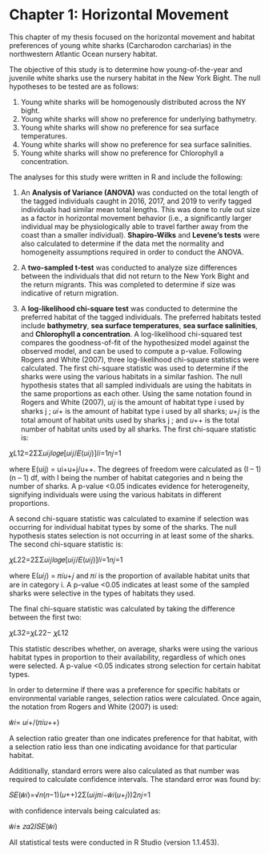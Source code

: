 # Chapter 1: Horizontal Movement

This chapter of my thesis focused on the horizontal movement and habitat preferences of young white sharks (Carcharodon carcharias) in the northwestern Atlantic Ocean nursery habitat.

The objective of this study is to determine how young-of-the-year and juvenile white sharks use the nursery habitat in the New York Bight. The null hypotheses to be tested are as follows:
  1. Young white sharks will be homogenously distributed across the NY bight.
  2. Young white sharks will show no preference for underlying bathymetry.
  3. Young white sharks will show no preference for sea surface temperatures.
  4. Young white sharks will show no preference for sea surface salinities.
  5. Young white sharks will show no preference for Chlorophyll a concentration.
 
The analyses for this study were written in R and include the following:
  1. An **Analysis of Variance (ANOVA)** was conducted on the total length of the tagged individuals caught in 2016, 2017, and 2019 to verify tagged individuals had    similar mean total lengths. This was done to rule out size as a factor in horizontal movement behavior (i.e., a significantly larger individual may be physiologically able to travel farther away from the coast than a smaller individual). **Shapiro-Wilks** and **Levene’s tests** were also calculated to determine if the data met the normality and homogeneity assumptions required in order to conduct the ANOVA.
  
  2. A **two-sampled t-test** was conducted to analyze size differences between the individuals that did not return to the New York Bight and the return migrants. This was completed to determine if size was indicative of return migration.
  
  3. A **log-likelihood chi-square test** was conducted to determine the preferred habitat of the tagged individuals. The preferred habitats tested include **bathymetry**, **sea surface temperatures**, **sea surface salinities**, and **Chlorophyll a concentration**. A log-likelihood chi-squared test compares the goodness-of-fit of the hypothesized model against the observed model, and can be used to compute a p-value. Following Rogers and White (2007), three log-likelihood chi-square statistics were calculated. The first chi-square statistic was used to determine if the sharks were using the various habitats in a similar fashion. The null hypothesis states that all sampled individuals are using the habitats in the same proportions as each other. Using the same notation found in Rogers and White (2007), 𝑢𝑖𝑗 is the amount of habitat type i used by sharks j ; 𝑢𝑖+ is the amount of habitat type i used by all sharks; 𝑢+𝑗 is the total amount of habitat units used by sharks j ; and 𝑢++ is the total number of habitat units used by all sharks. The first chi-square statistic is: 
  
  𝜒𝐿12=2ΣΣ𝑢𝑖𝑗𝑙𝑜𝑔𝑒[𝑢𝑖𝑗/𝐸(𝑢𝑖𝑗)]𝑙𝑖=1𝑛𝑗=1
  
where E(uij) = ui+u+j/u++. The degrees of freedom were calculated as (I – 1) (n – 1) df, with I being the number of habitat categories and n being the number of sharks. A p-value <0.05 indicates evidence for heterogeneity, signifying individuals were using the various habitats in different proportions.

  A second chi-square statistic was calculated to examine if selection was occurring for individual habitat types by some of the sharks. The null hypothesis states selection is not occurring in at least some of the sharks. The second chi-square statistic is: 
  
  𝜒𝐿22=2ΣΣ𝑢𝑖𝑗𝑙𝑜𝑔𝑒[𝑢𝑖𝑗/𝐸(𝑢𝑖𝑗)]𝑙𝑖=1𝑛𝑗=1
  
where E(𝑢𝑖𝑗) = 𝜋𝑖𝑢+𝑗 and 𝜋𝑖 is the proportion of available habitat units that are in category i. A p-value <0.05 indicates at least some of the sampled sharks were selective in the types of habitats they used.

  The final chi-square statistic was calculated by taking the difference between the first two: 
  
  𝜒𝐿32=𝜒𝐿22− 𝜒𝐿12
  
This statistic describes whether, on average, sharks were using the various habitat types in proportion to their availability, regardless of which ones were selected. A p-value <0.05 indicates strong selection for certain habitat types.

  In order to determine if there was a preference for specific habitats or environmental variable ranges, selection ratios were calculated. Once again, the notation from Rogers and White (2007) is used:
  
  𝑤̂𝑖= 𝑢𝑖+/(𝜋𝑖𝑢++)
  
A selection ratio greater than one indicates preference for that habitat, with a selection ratio less than one indicating avoidance for that particular habitat.

Additionally, standard errors were also calculated as that number was required to calculate confidence intervals. The standard error was found by: 

𝑆𝐸(𝑤̂𝑖)=√𝑛(𝑛−1)(𝑢++)2Σ(𝑢𝑖𝑗𝜋𝑖−𝑤̂𝑖(𝑢+𝑗))2𝑛𝑗=1

with confidence intervals being calculated as: 

𝑤̂𝑖± 𝑧𝛼2𝐼𝑆𝐸(𝑤̂𝑖)

All statistical tests were conducted in R Studio (version 1.1.453).
